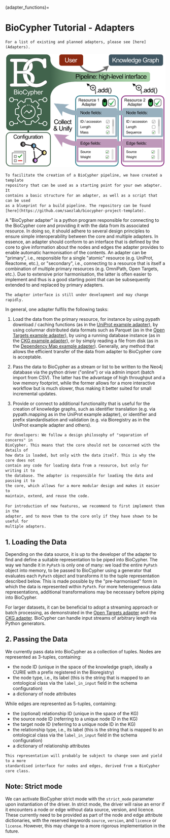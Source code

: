 (adapter_functions)=
# BioCypher Tutorial - Adapters

```{note}
For a list of existing and planned adapters, please see [here](Adapters).
```

![BioCypher pipeline interface](figure_pipeline.png)

```{note}
To facilitate the creation of a BioCypher pipeline, we have created a template
repository that can be used as a starting point for your own adapter. It
contains a basic structure for an adapter, as well as a script that can be used
as a blueprint for a build pipeline. The repository can be found
[here](https://github.com/saezlab/biocypher-project-template).
```

A "BioCypher adapter" is a python program responsible for connecting to the
BioCypher core and providing it with the data from its associated resource.
In doing so, it should adhere to several design principles to ensure simple
interoperability between the core and multiple adapters. In essence, an adapter
should conform to an interface that is defined by the core to give information
about the nodes and edges the adapter provides to enable automatic harmonisation
of the contents. An adapter can be "primary", i.e., responsible for a single
"atomic" resource (e.g. UniProt, Reactome, etc.), or "secondary", i.e.,
connecting to a resource that is itself a combination of multiple primary
resources (e.g. OmniPath, Open Targets, etc.). Due to extensive prior
harmonisation, the latter is often easier to implement and thus is a good
starting point that can be subsequently extended to and replaced by primary
adapters.

```{caution}
The adapter interface is still under development and may change rapidly.
```

In general, one adapter fulfils the following tasks:

1. Load the data from the primary resource, for instance by using pypath
download / caching functions (as in the [UniProt example
adapter](https://github.com/HUBioDataLab/CROssBAR-BioCypher-Migration)), by
using columnar distributed data formats such as Parquet (as in the [Open Targets
example adapter](https://github.com/saezlab/OTAR-BioCypher)), by using a running
database instance (as in the [CKG example
adapter](https://github.com/saezlab/CKG-BioCypher/)), or by simply reading a
file from disk (as in the [Dependency Map example
adapter](https://github.com/saezlab/DepMap-BioCypher)). Generally, any method
that allows the efficient transfer of the data from adapter to BioCypher core is
acceptable.

2. Pass the data to BioCypher as a stream or list to be written to the Neo4j
database via the python driver ("online") or via admin import (batch import from
CSV). The latter has the advantage of high throughput and a low memory
footprint, while the former allows for a more interactive workflow but is much
slower, thus making it better suited for small incremental updates.

3. Provide or connect to additional functionality that is useful for the
creation of knowledge graphs, such as identifier translation (e.g. via
pypath.mapping as in the UniProt example adapter), or identifier and prefix
standardisation and validation (e.g. via Bioregistry as in the UniProt example
adapter and others).

```{note}
For developers: We follow a design philosophy of "separation of concerns" in
BioCypher. This means that the core should not be concerned with the details of
how data is loaded, but only with the data itself. This is why the core does not
contain any code for loading data from a resource, but only for writing it to
the database. The adapter is responsible for loading the data and passing it to
the core, which allows for a more modular design and makes it easier to
maintain, extend, and reuse the code.

For introduction of new features, we recommend to first implement them in the
adapter, and to move them to the core only if they have shown to be useful for
multiple adapters.
```

## 1. Loading the Data

Depending on the data source, it is up to the developer of the adapter to find
and define a suitable representation to be piped into BioCypher. The way we
handle it in ``PyPath`` is only one of many: we load the entire ``PyPath``
object into memory, to be passed to BioCypher using a generator that evaluates
each ``PyPath`` object and transforms it to the tuple representation described
below. This is made possible by the "pre-harmonised" form in which the data
is represented within ``PyPath``. For more heterogeneous data representations,
additional transformations may be necessary before piping into BioCypher.

For larger datasets, it can be beneficial to adopt a streaming approach or batch
processing, as demonstrated in the [Open Targets
adapter](https://github.com/saezlab/OTAR-BioCypher) and the [CKG
adapter](https://github.com/saezlab/CKG-BioCypher/). BioCypher can handle input
streams of arbitrary length via Python generators.

## 2. Passing the Data

We currently pass data into BioCypher as a collection of tuples. Nodes are
represented as 3-tuples, containing:
- the node ID (unique in the space of the knowledge graph, ideally a CURIE with
  a prefix registered in the Bioregistry)
- the node type, i.e., its label (this is the string that is mapped to an
  ontological class via the `label_in_input` field in the schema configuration)
- a dictionary of node attributes

While edges are represented as 5-tuples, containing:
- the (optional) relationship ID (unique in the space of the KG)
- the source node ID (referring to a unique node ID in the KG)
- the target node ID (referring to a unique node ID in the KG)
- the relationship type, i.e., its label (this is the string that is mapped to
  an ontological class via the `label_in_input` field in the schema configuration)
- a dictionary of relationship attributes

```{note}
This representation will probably be subject to change soon and yield to a more
standardised interface for nodes and edges, derived from a BioCypher core class.
```

## Note: Strict mode
We can activate BioCypher strict mode with the `strict_mode` parameter upon
instantiation of the driver. In strict mode, the driver will raise an error if
it encounters a node or edge without data source, version, and licence. These
currently need to be provided as part of the node and edge attribute
dictionaries, with the reserved keywords `source`, `version`, and `licence` or
`license`. However, this may change to a more rigorous implementation in the
future.
